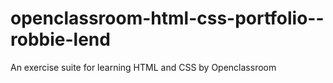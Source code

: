 # openclassroom-html-css-portfolio--robbie-lend
An exercise suite for learning HTML and CSS by Openclassroom
